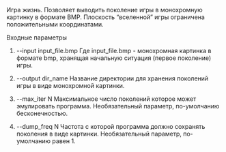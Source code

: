 Игра жизнь. Позволяет выводить поколение игры в монохромную картинку в формате BMP. Плоскость “вселенной” игры ограничена положительными координатами.

Входные параметры
1. --input input_file.bmp
Где input_file.bmp - монохромная картинка в формате bmp,
хранящая начальную ситуация (первое поколение) игры.

2. --output dir_name
Название директории для хранения поколений игры в виде монохромной картинки.

3. --max_iter N
Максимальное число поколений которое может эмулировать программа. Необязательный параметр, по-умолчанию бесконечностью.

4. --dump_freq N
Частота с которой программа должно сохранять поколения в виде картинки. Необязательный параметр, по-умолчанию равен 1.